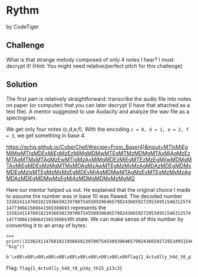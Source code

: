 # Rythm
by CodeTiger

## Challenge
What is that strange melody composed of only 4 notes I hear? I must decrypt it!
(Hint: You might need relative/perfect pitch for this challenge)

## Solution
The first part is relatively straightforward: transcribe the audio file into notes on paper (or computer) that you can later decrypt (I have that attached as a text file). A mentor suggested to use Audacity and analyze the wav file as a spectogram.

We get only four notes (c,d,e,f).
With the encoding ```c = 0, d = 1, e = 2, f = 3```, we get something in base 4. 

https://gchq.github.io/CyberChef/#recipe=From_Base(4)&input=MTIxMjEgMjMwMTIgMDExMjEgMzEzMjMgMDMwMTEgMTMzMDMgMTAxMjAgMzEzMTAgMTMxMTAgMzEwMTIgMzAxMjMgMDEzMjEgMTEzMzEgMjIwMDMgMTAxMjEgMDExMzMgMTMxMDAgMzAwMTEgMzMxMzAgMDAzMDEgMDMxMDEgMzIxMTEgMzMxMzEgMDEyMjAgMDMwMTAgMzExMTEgMzMxMzAgMDAzMDEgMDMwMzEgMjAzMDMgMDMxMzMgMQ

Here our mentor helped us out. He explained that the original choice I made to assume the number was in base 10 was flawed. The decoded number ```3338241147601821936650239700754550939646579824366592729534951546312574147730661508641565389693``` represents the ```3338241147601821936650239700754550939646579824366592729534951546312574147730661508641565389693```th state. We can make sense of this number by converting it to an array of bytes:

```
>>> print((3338241147601821936650239700754550939646579824366592729534951546312574147730661508641565389693).to_bytes(50, "big"))

b'\x00\x00\x00\x00\x00\x00\x00\x00\x00\x00\x00flag{1_4ctu4lly_h4d_t0_p14y_th15_p13c3}'
```

Flag: ```flag{1_4ctu4lly_h4d_t0_p14y_th15_p13c3}```
